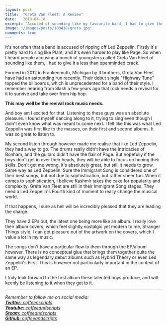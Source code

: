 ```yaml
---
layout: post
title:  "Greta Van Fleet: A Review"
date:   2018-04-18
excerpt: "Accused of sounding like my favourite band, I had to give them a spin."
image: "/images/posts/180418/greta.jpg"
comments: true
---
```


It's not often that a band is accused of ripping off Led Zeppelin. Firstly it's pretty hard to sing like Plant, and it's even harder to play like Page. So when I heard people accusing a bunch of youngsters called Greta Van Fleet of sounding like them, I had to give it a less than openminded crack.

Formed in 2012 in Frankenmuth, Michigan by 3 brothers, Greta Van Fleet have had an astounding run recently. Their debut single "Highway Tune" topped the billboards, which is unprecedented for a band of their style. I remember hearing from Slash a few years ago that rock needs a revival for it to survive and take over from hip hop.

**This may well be the revival rock music needs.**

And boy am I excited for that. Listening to these guys was an absolute pleasure. I found myself dancing along to it, trying to sing even though I didn't even know what was meant to come next. I felt like this was what Led Zeppelin was first like to the masses, on their first and second albums. It was so great to listen to.

My second listen through however made me realise that like Led Zeppelin, they had a way to go. The drums really didn't have the intricacies of Bonham, and the guitars didn't have the flair of Page. But hopefully if the boys don't get in over their heads, they will be able to focus on honing their skills. Don't get me wrong, it's absolutely great, but still it needs to grow. Same way as Led Zeppelin. Sure the Immigrant Song is considered one of their best songs, but not due to sophistication, but rather sheer fun. When it comes to sophistication, I believe Kashmir takes the cake for popularity and complexity. Greta Van Fleet are still in their Immigrant Song stages. They need a Led Zeppelin's Fourth kind of moment to really change the musical world.

If that happens, I sure as hell will be incredibly pleased that they are leading the charge.

They have 2 EPs out, the latest one being more like an album. I really love their album covers, which feel slightly nostalgic yet modern to me, Stranger Things style. I can get pleasure out of the artwork on the covers, which I value a lot in my music.

The songs don't have a particular flow to them through the EP/album however. There is no conceptual glue that brings them together quite the same way as legendary debut albums such as Hybrid Theory or even Led Zeppelin's First. This is however not particularly important in the context of an EP.

I truly look forward to the first album these talented boys produce, and will keenly be listening to it when they get to it.

---

*Remember to follow me on social media:<br/>
[**Twitter:** coffeenscripts](https://twitter.com/coffeenscripts)<br/>
[**Youtube:** coffeeandscripts](https://www.youtube.com/channel/UCdM4qTlyqK74fjghIc-Syew)<br/>
[**Steam:** coffeeandscripts](https://steamcommunity.com/id/coffeeandscripts/)<br/>
[**Github:** coffeeandscripts](https://github.com/coffeeandscripts)*